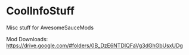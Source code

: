 CoolInfoStuff
=============

Misc stuff for AwesomeSauceMods

Mod Downloads:
https://drive.google.com/#folders/0B_DzE6NTDIQFaVg3dGhGbUsxUDg
